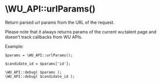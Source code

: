 \WU_API::urlParams()
===

Return parsed url params from the URL of the request.

Please note that it always returns params of the current wu:talent page and doesn't track callbacks from WU APIs.

Example:

```
$params = \WU_API::urlParams();

$candidate_id = $params['id'];

\WU_API::debug( $params );
\WU_API::debug( $candidate_id );
```
